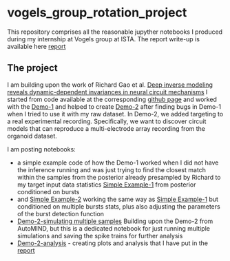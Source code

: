 # vogels_group_rotation_project

This repository comprises all the reasonable jupyther notebooks I produced during my internship at Vogels group at ISTA. The report write-up is available here [report](https://www.overleaf.com/read/mgntgtqkjqtv#b04397)

## The project
I am building upon the work of Richard Gao et al. [Deep inverse modeling reveals dynamic-dependent invariances in neural circuit mechanisms](https://www.biorxiv.org/content/10.1101/2024.08.21.608969v1)
I started from code available at the corresponding [github page](https://github.com/mackelab/automind/tree/main) and worked with the [Demo-1](https://github.com/mackelab/automind/blob/main/notebooks/demo-1_automind_inference_workflow.ipynb) and helped to create [Demo-2](https://github.com/mackelab/automind/blob/main/notebooks/demo-2_automind_inference_from_spikes.ipynb) after finding bugs in Demo-1 when I tried to use it with my raw dataset. In Demo-2, we added targeting to a real experimental recording. Specifically, we want to discover circuit models that can reproduce a multi-electrode array recording from the organoid dataset. 

I am posting notebooks:
- a simple example code of how the Demo-1 worked when I did not have the inference running and was just trying to find the closest match within the samples from the posterior already presampled by Richard to my target input data statistics [Simple Example-1](https://github.com/TerezaZuskinova/vogels_group_rotation_project/blob/main/Simple_search_in_DGM%7Cbursts.ipynb) from posterior conditioned on bursts 
- and [Simple Example-2](https://github.com/TerezaZuskinova/vogels_group_rotation_project/blob/main/Simple_search_in_DGM%7CPSD.ipynb) working the same way as [Simple Example-1]((https://github.com/TerezaZuskinova/vogels_group_rotation_project/blob/main/Simple_search_in_DGM%7Cbursts.ipynb)) but conditioned on multiple bursts stats, plus also adjusting the parameters of the burst detection function
- [Demo-2-simulating multiple samples](https://github.com/TerezaZuskinova/vogels_group_rotation_project/blob/main/demo-2_automind_inference_from_spikes_my_automated_run.ipynb) Building upon the Demo-2 from AutoMIND, but this is a dedicated notebook for just running multiple simulations and saving the spike trains for further analysis
- [Demo-2-analysis](https://github.com/TerezaZuskinova/vogels_group_rotation_project/blob/main/demo-2_automind_inference_from_spikes_analysis.ipynb) - creating plots and analysis that I have put in the [report](https://www.overleaf.com/read/mgntgtqkjqtv#b04397)
